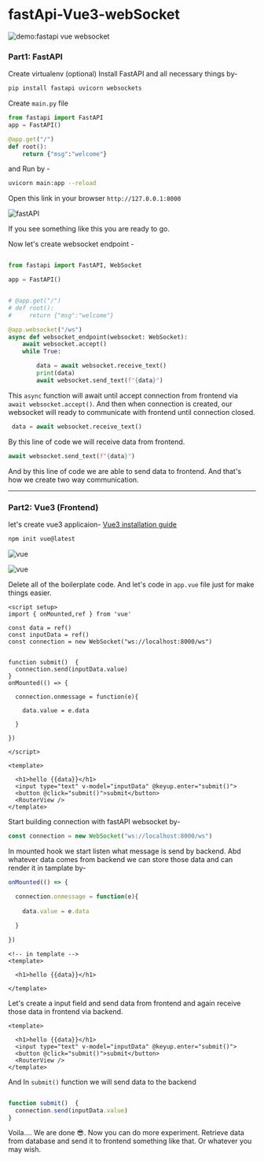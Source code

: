 # fastApi-Vue3-webSocket

![demo:fastapi vue websocket](https://dev-to-uploads.s3.amazonaws.com/uploads/articles/ngku8zg9ca7sstjtvutf.gif)


###  Part1: FastAPI
Create virtualenv (optional)
Install FastAPI and all necessary things by-
```py
pip install fastapi uvicorn websockets
```

Create `main.py` file
 
```py
from fastapi import FastAPI
app = FastAPI()

@app.get("/")
def root():
    return {"msg":"welcome"}

```
and Run by -
```bash
uvicorn main:app --reload 
```
Open this link in your browser `http://127.0.0.1:8000`

![fastAPI](https://dev-to-uploads.s3.amazonaws.com/uploads/articles/4vf49ll61l8130b2ydhf.png)

If you see something like this you are ready to go.

Now let's create websocket endpoint - 
```py

from fastapi import FastAPI, WebSocket

app = FastAPI()


# @app.get("/")
# def root():
#     return {"msg":"welcome"}

@app.websocket("/ws")
async def websocket_endpoint(websocket: WebSocket):
    await websocket.accept()
    while True:

        data = await websocket.receive_text()
        print(data)
        await websocket.send_text(f"{data}")
```

This `async` function will await until accept connection from frontend via `await websocket.accept()`. And then when connection is created, our websocket will ready to communicate with frontend until connection closed.
 
```py
 data = await websocket.receive_text()
```
By this line of code we will receive data from frontend.

```py
await websocket.send_text(f"{data}")
```
And by this line of code we are able to send data to frontend. And that's how we create two way communication.

<hr>

### Part2: Vue3 (Frontend)
let's create vue3 applicaion- [Vue3 installation guide](https://vuejs.org/guide/quick-start.html)

```bash 
npm init vue@latest
```

![vue](https://dev-to-uploads.s3.amazonaws.com/uploads/articles/c837jz4o9yash20qdqvj.png)


![vue](https://dev-to-uploads.s3.amazonaws.com/uploads/articles/l3gkme8robdeqkr6xv8m.png)

Delete all of the boilerplate code. And let's code in `app.vue` file just for make things easier.

```vue
<script setup>
import { onMounted,ref } from 'vue'

const data = ref()
const inputData = ref()
const connection = new WebSocket("ws://localhost:8000/ws")


function submit()  {
  connection.send(inputData.value)
}
onMounted(() => {
  
  connection.onmessage = function(e){
   
    data.value = e.data

  }

})

</script>

<template>
 
  <h1>hello {{data}}</h1>
  <input type="text" v-model="inputData" @keyup.enter="submit()">
  <button @click="submit()">submit</button>
  <RouterView />
</template>
```

Start building connection with fastAPI websocket by-

```js
const connection = new WebSocket("ws://localhost:8000/ws")
```

In mounted hook we start listen what message is send by backend. Abd whatever data comes from backend we can store those data and can render it in tamplate by-  

```js
onMounted(() => {
  
  connection.onmessage = function(e){
   
    data.value = e.data

  }

})
```
```vue
<!-- in template -->
<template>
 
  <h1>hello {{data}}</h1>
 
</template>
```

Let's create a input field and send data from frontend and again receive those data in frontend via backend.

```vue
<template>
 
  <h1>hello {{data}}</h1>
  <input type="text" v-model="inputData" @keyup.enter="submit()">
  <button @click="submit()">submit</button>
  <RouterView />
</template>
```

And In `submit()` function we will send data to the backend 

```js

function submit()  {
  connection.send(inputData.value)
}
```
Voila.... We are done 😎. Now you can do more experiment. Retrieve data from database and send it to frontend something like that. Or whatever you may wish.
